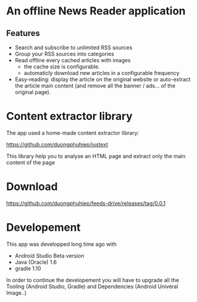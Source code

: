 # An offline News Reader application

## Features

* Search and subscribe to unlimited RSS sources
* Group your RSS sources into categories
* Read offline every cached articles with images 
  * the cache size is configurable.
  * automaticly download new articles in a configurable frequency
* Easy-reading: display the article on the original website or auto-extract the article main content (and remove all the banner / ads... of the original page). 
 
# Content extractor library

The app used a home-made content extractor library:

  https://github.com/duongphuhiep/justext

This library help you to analyse an HTML page and extract only the main content of the page

# Download
https://github.com/duongphuhiep/feeds-drive/releases/tag/0.0.1

# Developement

This app was developped long time ago with 

* Android Studio Beta version
* Java (Oracle) 1.6 
* gradle 1.10

In order to continue the developement you will have to upgrade all the Tooling (Android Studio, Gradle) and Dependencies (Android Univeral Image..)
